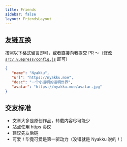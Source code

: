 ```yaml
---
title: Friends
sidebar: false
layout: FriendsLayout
---
```


## 友链互换

按照以下格式留言即可，或者直接向我提交 PR ～（[修改 `src/.vuepress/config.js`](https://github.com/SigureMo/notev/edit/main/src/.vuepress/config.js) 即可）

```json
{
   "name": "Nyakku",
   "url": "https://nyakku.moe",
   "desc": "一个小透明的透明世界",
   "avatar": "https://nyakku.moe/avatar.jpg"
}
```

## 交友标准

-  文章大多是原创作品，转载内容尽可能少
-  站点使用 https 协议
-  建议先友后链
-  可爱！毕竟可爱是第一驱动力（没错就是 Nyakku 说的！）
